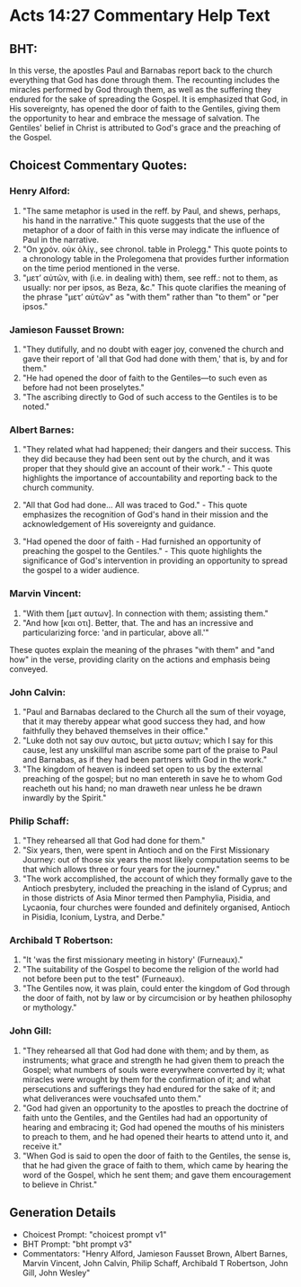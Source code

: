 # Acts 14:27 Commentary Help Text

## BHT:
In this verse, the apostles Paul and Barnabas report back to the church everything that God has done through them. The recounting includes the miracles performed by God through them, as well as the suffering they endured for the sake of spreading the Gospel. It is emphasized that God, in His sovereignty, has opened the door of faith to the Gentiles, giving them the opportunity to hear and embrace the message of salvation. The Gentiles' belief in Christ is attributed to God's grace and the preaching of the Gospel.

## Choicest Commentary Quotes:
### Henry Alford:
1. "The same metaphor is used in the reff. by Paul, and shews, perhaps, his hand in the narrative." This quote suggests that the use of the metaphor of a door of faith in this verse may indicate the influence of Paul in the narrative.
2. "On χρόν. οὐκ ὀλίγ., see chronol. table in Prolegg." This quote points to a chronology table in the Prolegomena that provides further information on the time period mentioned in the verse.
3. "μετʼ αὐτῶν, with (i.e. in dealing with) them, see reff.: not to them, as usually: nor per ipsos, as Beza, &c." This quote clarifies the meaning of the phrase "μετʼ αὐτῶν" as "with them" rather than "to them" or "per ipsos."

### Jamieson Fausset Brown:
1. "They dutifully, and no doubt with eager joy, convened the church and gave their report of 'all that God had done with them,' that is, by and for them."
2. "He had opened the door of faith to the Gentiles—to such even as before had not been proselytes."
3. "The ascribing directly to God of such access to the Gentiles is to be noted."

### Albert Barnes:
1. "They related what had happened; their dangers and their success. This they did because they had been sent out by the church, and it was proper that they should give an account of their work." - This quote highlights the importance of accountability and reporting back to the church community.

2. "All that God had done... All was traced to God." - This quote emphasizes the recognition of God's hand in their mission and the acknowledgement of His sovereignty and guidance.

3. "Had opened the door of faith - Had furnished an opportunity of preaching the gospel to the Gentiles." - This quote highlights the significance of God's intervention in providing an opportunity to spread the gospel to a wider audience.

### Marvin Vincent:
1. "With them [μετ αυτων]. In connection with them; assisting them."
2. "And how [και οτι]. Better, that. The and has an incressive and particularizing force: 'and in particular, above all.'"

These quotes explain the meaning of the phrases "with them" and "and how" in the verse, providing clarity on the actions and emphasis being conveyed.

### John Calvin:
1. "Paul and Barnabas declared to the Church all the sum of their voyage, that it may thereby appear what good success they had, and how faithfully they behaved themselves in their office." 
2. "Luke doth not say συν αυτοις, but μετα αυτων; which I say for this cause, lest any unskillful man ascribe some part of the praise to Paul and Barnabas, as if they had been partners with God in the work."
3. "The kingdom of heaven is indeed set open to us by the external preaching of the gospel; but no man entereth in save he to whom God reacheth out his hand; no man draweth near unless he be drawn inwardly by the Spirit."

### Philip Schaff:
1. "They rehearsed all that God had done for them."
2. "Six years, then, were spent in Antioch and on the First Missionary Journey: out of those six years the most likely computation seems to be that which allows three or four years for the journey."
3. "The work accomplished, the account of which they formally gave to the Antioch presbytery, included the preaching in the island of Cyprus; and in those districts of Asia Minor termed then Pamphylia, Pisidia, and Lycaonia, four churches were founded and definitely organised, Antioch in Pisidia, Iconium, Lystra, and Derbe."

### Archibald T Robertson:
1. "It 'was the first missionary meeting in history' (Furneaux)."
2. "The suitability of the Gospel to become the religion of the world had not before been put to the test" (Furneaux).
3. "The Gentiles now, it was plain, could enter the kingdom of God through the door of faith, not by law or by circumcision or by heathen philosophy or mythology."

### John Gill:
1. "They rehearsed all that God had done with them; and by them, as instruments; what grace and strength he had given them to preach the Gospel; what numbers of souls were everywhere converted by it; what miracles were wrought by them for the confirmation of it; and what persecutions and sufferings they had endured for the sake of it; and what deliverances were vouchsafed unto them."
2. "God had given an opportunity to the apostles to preach the doctrine of faith unto the Gentiles, and the Gentiles had had an opportunity of hearing and embracing it; God had opened the mouths of his ministers to preach to them, and he had opened their hearts to attend unto it, and receive it."
3. "When God is said to open the door of faith to the Gentiles, the sense is, that he had given the grace of faith to them, which came by hearing the word of the Gospel, which he sent them; and gave them encouragement to believe in Christ."


## Generation Details
- Choicest Prompt: "choicest prompt v1"
- BHT Prompt: "bht prompt v3"
- Commentators: "Henry Alford, Jamieson Fausset Brown, Albert Barnes, Marvin Vincent, John Calvin, Philip Schaff, Archibald T Robertson, John Gill, John Wesley"

